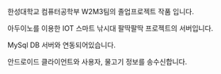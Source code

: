 한성대학교 컴퓨터공학부 W2M3팀의 졸업프로젝트 작품 입니다.

아두이노를 이용한 IOT 스마트 낚시대 팔딱팔딱 프로젝트의 서버입니다.

MySql DB 서버와 연동되어있습니다.

안드로이드 클라이언트와 사용자, 물고기 정보를 송수신합니다.

